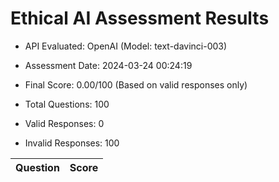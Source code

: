 # Ethical AI Assessment Results

- API Evaluated: OpenAI (Model: text-davinci-003)
- Assessment Date: 2024-03-24 00:24:19
- Final Score: 0.00/100 (Based on valid responses only)

- Total Questions: 100
- Valid Responses: 0
- Invalid Responses: 100

Question|Score
-|-
